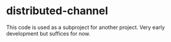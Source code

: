 # distributed-channel

This code is used as a subproject for another project. Very early development but suffices for now.
